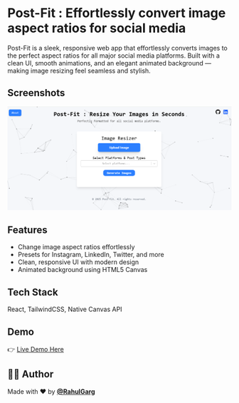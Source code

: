 # Post-Fit : Effortlessly convert image aspect ratios for social media

Post-Fit is a sleek, responsive web app that effortlessly converts images to the perfect aspect ratios for all major social media platforms.
Built with a clean UI, smooth animations, and an elegant animated background — making image resizing feel seamless and stylish.

## Screenshots

![alt text](image-1.png)

## Features

- Change image aspect ratios effortlessly
- Presets for Instagram, LinkedIn, Twitter, and more
- Clean, responsive UI with modern design
- Animated background using HTML5 Canvas

## Tech Stack

React, TailwindCSS, Native Canvas API

## Demo

👉 [Live Demo Here](https://post-fit.vercel.app/)

## 🧑‍💻 Author

Made with ❤️ by **[@RahulGarg](https://github.com/Rahulgarg405)**
